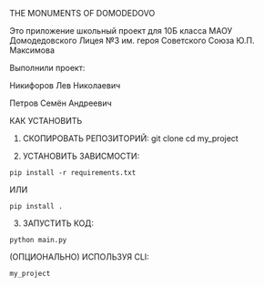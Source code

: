 THE MONUMENTS OF DOMODEDOVO

Это приложение школьный проект для 10Б класса МАОУ Домодедовского Лицея №3 им. героя Советского Союза Ю.П. Максимова

Выполнили проект:

Никифоров Лев Николаевич

Петров Семён Андреевич


КАК УСТАНОВИТЬ

1. СКОПИРОВАТЬ РЕПОЗИТОРИЙ:
   git clone <your-repo-url>
   cd my_project

2. УСТАНОВИТЬ ЗАВИСМОСТИ:
```
pip install -r requirements.txt
```
ИЛИ
```
pip install .
```
3. ЗАПУСТИТЬ КОД:
```
python main.py
```
(ОПЦИОНАЛЬНО) ИСПОЛЬЗУЯ CLI:
```
my_project
```
